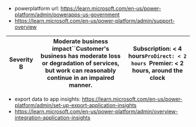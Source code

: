 - powerplatform url: https://learn.microsoft.com/en-us/power-platform/admin/powerapps-us-government
- https://learn.microsoft.com/en-us/power-platform/admin/support-overview

| **Severity B** | **Moderate business impact**``Customer's business has moderate loss or degradation of services, but work can reasonably continue in an impaired manner. | Subscription: < 4 hours``ProDirect: < 2 hours ``Premier: < 2 hours, around the clock |
| -------------------- | -------------------------------------------------------------------------------------------------------------------------------------------------------------------- | -------------------------------------------------------------------------------------------------- |

- export data to app insights: https://learn.microsoft.com/en-us/power-platform/admin/set-up-export-application-insights
- https://learn.microsoft.com/en-us/power-platform/admin/overview-integration-application-insights
